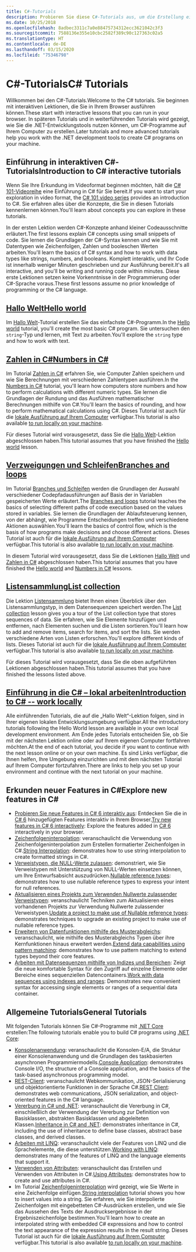 ```yaml
---
title: C#-Tutorials
description: Probieren Sie diese C#-Tutorials aus, um die Erstellung eines C#-Programms und die C#-Sprachfeatures zu erlernen.
ms.date: 10/25/2018
ms.openlocfilehash: 8adbec3311c7a0e88475734312ecc3621042c3f3
ms.sourcegitcommit: 7588136e355e10cbc2582f389c90c127363c02a5
ms.translationtype: HT
ms.contentlocale: de-DE
ms.lasthandoff: 03/15/2020
ms.locfileid: "75346798"
---
```

# <a name="c-tutorials"></a><span data-ttu-id="d5087-103">C#-Tutorials</span><span class="sxs-lookup"><span data-stu-id="d5087-103">C# Tutorials</span></span>

<span data-ttu-id="d5087-104">Willkommen bei den C#-Tutorials.</span><span class="sxs-lookup"><span data-stu-id="d5087-104">Welcome to the C# tutorials.</span></span> <span data-ttu-id="d5087-105">Sie beginnen mit interaktiven Lektionen, die Sie in Ihrem Browser ausführen können.</span><span class="sxs-lookup"><span data-stu-id="d5087-105">These start with interactive lessons that you can run in your browser.</span></span> <span data-ttu-id="d5087-106">In späteren Tutorials und in weiterführenden Tutorials wird gezeigt, wie Sie die .NET-Entwicklungstools nutzen können, um C#-Programme auf Ihrem Computer zu erstellen.</span><span class="sxs-lookup"><span data-stu-id="d5087-106">Later tutorials and more advanced tutorials help you work with the .NET development tools to create C# programs on your machine.</span></span>

## <a name="introduction-to-c-interactive-tutorials"></a><span data-ttu-id="d5087-107">Einführung in interaktiven C#-Tutorials</span><span class="sxs-lookup"><span data-stu-id="d5087-107">Introduction to C# interactive tutorials</span></span>

<span data-ttu-id="d5087-108">Wenn Sie Ihre Erkundung im Videoformat beginnen möchten, hält die [C# 101-Videoreihe](https://aka.ms/dotnet3-csharp) eine Einführung in C# für Sie bereit.</span><span class="sxs-lookup"><span data-stu-id="d5087-108">If you want to start your exploration in video format, the [C# 101 video series](https://aka.ms/dotnet3-csharp) provides an introduction to C#.</span></span> <span data-ttu-id="d5087-109">Sie erfahren alles über die Konzepte, die Sie in diesen Tutorials kennenlernen können.</span><span class="sxs-lookup"><span data-stu-id="d5087-109">You'll learn about concepts you can explore in these tutorials.</span></span>

<span data-ttu-id="d5087-110">In der ersten Lektion werden C#-Konzepte anhand kleiner Codeausschnitte erläutert.</span><span class="sxs-lookup"><span data-stu-id="d5087-110">The first lessons explain C# concepts using small snippets of code.</span></span> <span data-ttu-id="d5087-111">Sie lernen die Grundlagen der C#-Syntax kennen und wie Sie mit Datentypen wie Zeichenfolgen, Zahlen und booleschen Werten arbeiten.</span><span class="sxs-lookup"><span data-stu-id="d5087-111">You'll learn the basics of C# syntax and how to work with data types like strings, numbers, and booleans.</span></span> <span data-ttu-id="d5087-112">Komplett interaktiv, und Ihr Code ist innerhalb weniger Minuten geschrieben und zur Ausführung bereit.</span><span class="sxs-lookup"><span data-stu-id="d5087-112">It's all interactive, and you'll be writing and running code within minutes.</span></span> <span data-ttu-id="d5087-113">Diese erste Lektionen setzen keine Vorkenntnisse in der Programmierung oder C#-Sprache voraus.</span><span class="sxs-lookup"><span data-stu-id="d5087-113">These first lessons assume no prior knowledge of programming or the C# language.</span></span>

## <a name="hello-world"></a>[<span data-ttu-id="d5087-114">Hallo Welt</span><span class="sxs-lookup"><span data-stu-id="d5087-114">Hello world</span></span>](intro-to-csharp/hello-world.yml)

<span data-ttu-id="d5087-115">Im [Hallo Welt](intro-to-csharp/hello-world.yml)-Tutorial erstellen Sie das einfachste C#-Programm.</span><span class="sxs-lookup"><span data-stu-id="d5087-115">In the [Hello world](intro-to-csharp/hello-world.yml) tutorial, you'll create the most basic C# program.</span></span> <span data-ttu-id="d5087-116">Sie untersuchen den `string`-Typ und lernen, mit Text zu arbeiten.</span><span class="sxs-lookup"><span data-stu-id="d5087-116">You'll explore the `string` type and how to work with text.</span></span>

## <a name="numbers-in-c"></a>[<span data-ttu-id="d5087-117">Zahlen in C#</span><span class="sxs-lookup"><span data-stu-id="d5087-117">Numbers in C#</span></span>](intro-to-csharp/numbers-in-csharp.yml)

<span data-ttu-id="d5087-118">Im Tutorial [Zahlen in C#](intro-to-csharp/numbers-in-csharp.yml) erfahren Sie, wie Computer Zahlen speichern und wie Sie Berechnungen mit verschiedenen Zahlentypen ausführen.</span><span class="sxs-lookup"><span data-stu-id="d5087-118">In the [Numbers in C#](intro-to-csharp/numbers-in-csharp.yml) tutorial, you'll learn how computers store numbers and how to perform calculations with different numeric types.</span></span> <span data-ttu-id="d5087-119">Sie lernen die Grundlagen der Rundung und das Ausführen mathematischer Berechnungen mithilfe von C#.</span><span class="sxs-lookup"><span data-stu-id="d5087-119">You'll learn the basics of rounding, and how to perform mathematical calculations using C#.</span></span> <span data-ttu-id="d5087-120">Dieses Tutorial ist auch für die [lokale Ausführung auf Ihrem Computer](intro-to-csharp/numbers-in-csharp-local.md) verfügbar.</span><span class="sxs-lookup"><span data-stu-id="d5087-120">This tutorial is also available [to run locally on your machine](intro-to-csharp/numbers-in-csharp-local.md).</span></span>

<span data-ttu-id="d5087-121">Für dieses Tutorial wird vorausgesetzt, dass Sie die [Hallo Welt](intro-to-csharp/hello-world.yml)-Lektion abgeschlossen haben.</span><span class="sxs-lookup"><span data-stu-id="d5087-121">This tutorial assumes that you have finished the [Hello world](intro-to-csharp/hello-world.yml) lesson.</span></span>

## <a name="branches-and-loops"></a>[<span data-ttu-id="d5087-122">Verzweigungen und Schleifen</span><span class="sxs-lookup"><span data-stu-id="d5087-122">Branches and loops</span></span>](intro-to-csharp/branches-and-loops.yml)

<span data-ttu-id="d5087-123">Im Tutorial [Branches und Schleifen](intro-to-csharp/branches-and-loops.yml) werden die Grundlagen der Auswahl verschiedener Codepfadausführungen auf Basis der in Variablen gespeicherten Werte erläutert.</span><span class="sxs-lookup"><span data-stu-id="d5087-123">The [Branches and loops](intro-to-csharp/branches-and-loops.yml) tutorial teaches the basics of selecting different paths of code execution based on the values stored in variables.</span></span> <span data-ttu-id="d5087-124">Sie lernen die Grundlagen der Ablaufsteuerung kennen, von der abhängt, wie Programme Entscheidungen treffen und verschiedene Aktionen auswählen.</span><span class="sxs-lookup"><span data-stu-id="d5087-124">You'll learn the basics of control flow, which is the basis of how programs make decisions and choose different actions.</span></span> <span data-ttu-id="d5087-125">Dieses Tutorial ist auch für die [lokale Ausführung auf Ihrem Computer](intro-to-csharp/branches-and-loops-local.md) verfügbar.</span><span class="sxs-lookup"><span data-stu-id="d5087-125">This tutorial is also available [to run locally on your machine](intro-to-csharp/branches-and-loops-local.md).</span></span>

<span data-ttu-id="d5087-126">In diesem Tutorial wird vorausgesetzt, dass Sie die Lektionen [Hallo Welt](intro-to-csharp/hello-world.yml) und [Zahlen in C#](intro-to-csharp/numbers-in-csharp.yml) abgeschlossen haben.</span><span class="sxs-lookup"><span data-stu-id="d5087-126">This tutorial assumes that you have finished the [Hello world](intro-to-csharp/hello-world.yml) and [Numbers in C#](intro-to-csharp/numbers-in-csharp.yml) lessons.</span></span>

## <a name="list-collection"></a>[<span data-ttu-id="d5087-127">Listensammlung</span><span class="sxs-lookup"><span data-stu-id="d5087-127">List collection</span></span>](intro-to-csharp/list-collection.yml)

<span data-ttu-id="d5087-128">Die Lektion [Listensammlung](intro-to-csharp/list-collection.yml) bietet Ihnen einen Überblick über den Listensammlungstyp, in dem Datensequenzen speichert werden.</span><span class="sxs-lookup"><span data-stu-id="d5087-128">The [List collection](intro-to-csharp/list-collection.yml) lesson gives you a tour of the List collection type that stores sequences of data.</span></span> <span data-ttu-id="d5087-129">Sie erfahren, wie Sie Elemente hinzufügen und entfernen, nach Elementen suchen und die Listen sortieren.</span><span class="sxs-lookup"><span data-stu-id="d5087-129">You'll learn how to add and remove items, search for items, and sort the lists.</span></span> <span data-ttu-id="d5087-130">Sie werden verschiedene Arten von Listen erforschen.</span><span class="sxs-lookup"><span data-stu-id="d5087-130">You'll explore different kinds of lists.</span></span> <span data-ttu-id="d5087-131">Dieses Tutorial ist auch für die [lokale Ausführung auf Ihrem Computer](intro-to-csharp/arrays-and-collections.md) verfügbar.</span><span class="sxs-lookup"><span data-stu-id="d5087-131">This tutorial is also available [to run locally on your machine](intro-to-csharp/arrays-and-collections.md).</span></span>

<span data-ttu-id="d5087-132">Für dieses Tutorial wird vorausgesetzt, dass Sie die oben aufgeführten Lektionen abgeschlossen haben.</span><span class="sxs-lookup"><span data-stu-id="d5087-132">This tutorial assumes that you have finished the lessons listed above.</span></span>

## <a name="introduction-to-c----work-locally"></a>[<span data-ttu-id="d5087-133">Einführung in die C# – lokal arbeiten</span><span class="sxs-lookup"><span data-stu-id="d5087-133">Introduction to C# -- work locally</span></span>](intro-to-csharp/local-environment.md)

<span data-ttu-id="d5087-134">Alle einführenden Tutorials, die auf die „Hallo Welt“-Lektion folgen, sind in Ihrer eigenen lokalen Entwicklungsumgebung verfügbar.</span><span class="sxs-lookup"><span data-stu-id="d5087-134">All the introductory tutorials following the Hello World lesson are available in your own local development environment.</span></span> <span data-ttu-id="d5087-135">Am Ende jedes Tutorials entscheiden Sie, ob Sie mit der nächsten Lektion online oder auf Ihrem eigenen Computer fortfahren möchten.</span><span class="sxs-lookup"><span data-stu-id="d5087-135">At the end of each tutorial, you decide if you want to continue with the next lesson online or on your own machine.</span></span> <span data-ttu-id="d5087-136">Es sind Links verfügbar, die Ihnen helfen, Ihre Umgebung einzurichten und mit dem nächsten Tutorial auf Ihrem Computer fortzufahren.</span><span class="sxs-lookup"><span data-stu-id="d5087-136">There are links to help you set up your environment and continue with the next tutorial on your machine.</span></span>

## <a name="explore-new-features-in-c"></a><span data-ttu-id="d5087-137">Erkunden neuer Features in C\#</span><span class="sxs-lookup"><span data-stu-id="d5087-137">Explore new features in C\#</span></span>

* <span data-ttu-id="d5087-138">[Probieren Sie neue Features in C# 6 interaktiv aus](exploration/csharp-6.yml): Entdecken Sie die in [C# 6](../whats-new/csharp-6.md) hinzugefügten Features interaktiv in Ihrem Browser.</span><span class="sxs-lookup"><span data-stu-id="d5087-138">[Try new features in C# 6 interactively](exploration/csharp-6.yml): Explore the features added in [C# 6](../whats-new/csharp-6.md) interactively in your browser.</span></span>
* <span data-ttu-id="d5087-139">[Zeichenfolgeninterpolation](string-interpolation.md): veranschaulicht die Verwendung von Zeichenfolgeninterpolation zum Erstellen formatierter Zeichenfolgen in C#.</span><span class="sxs-lookup"><span data-stu-id="d5087-139">[String Interpolation](string-interpolation.md): demonstrates how to use string interpolation to create formatted strings in C#.</span></span>
* <span data-ttu-id="d5087-140">[Verweistypen, die NULL-Werte zulassen](nullable-reference-types.md): demonstriert, wie Sie Verweistypen mit Unterstützung von NULL-Werten einsetzen können, um Ihre Entwurfsabsicht auszudrücken.</span><span class="sxs-lookup"><span data-stu-id="d5087-140">[Nullable reference types](nullable-reference-types.md): demonstrates how to use nullable reference types to express your intent for null references.</span></span>
* <span data-ttu-id="d5087-141">[Aktualisieren eines Projekts zum Verwenden Nullwerte zulassender Verweistypen](upgrade-to-nullable-references.md): veranschaulicht Techniken zum Aktualisieren eines vorhandenen Projekts zur Verwendung Nullwerte zulassender Verweistypen.</span><span class="sxs-lookup"><span data-stu-id="d5087-141">[Update a project to make use of Nullable reference types](upgrade-to-nullable-references.md): demonstrates techniques to upgrade an existing project to make use of nullable reference types.</span></span>
* <span data-ttu-id="d5087-142">[Erweitern von Datenfunktionen mithilfe des Musterabgleichs](pattern-matching.md): veranschaulicht, wie mithilfe des Musterabgleichs Typen über ihre Kernfunktionen hinaus erweitert werden.</span><span class="sxs-lookup"><span data-stu-id="d5087-142">[Extend data capabilities using pattern matching](pattern-matching.md): demonstrates how to use pattern matching to extend types beyond their core features.</span></span>
* <span data-ttu-id="d5087-143">[Arbeiten mit Datensequenzen mithilfe von Indizes und Bereichen](ranges-indexes.md): Zeigt die neue komfortable Syntax für den Zugriff auf einzelne Elemente oder Bereiche eines sequenziellen Datencontainers.</span><span class="sxs-lookup"><span data-stu-id="d5087-143">[Work with data sequences using indexes and ranges](ranges-indexes.md): Demonstrates new convenient syntax for accessing single elements or ranges of a sequential data container.</span></span>

## <a name="general-tutorials"></a><span data-ttu-id="d5087-144">Allgemeine Tutorials</span><span class="sxs-lookup"><span data-stu-id="d5087-144">General Tutorials</span></span>

<span data-ttu-id="d5087-145">Mit folgenden Tutorials können Sie C#-Programme mit [.NET Core](../../core/index.md) erstellen:</span><span class="sxs-lookup"><span data-stu-id="d5087-145">The following tutorials enable you to build C# programs using [.NET Core](../../core/index.md):</span></span>

* <span data-ttu-id="d5087-146">[Konsolenanwendung](console-teleprompter.md): veranschaulicht die Konsolen-E/A, die Struktur einer Konsolenanwendung und die Grundlagen des taskbasierten asynchronen Programmiermodells.</span><span class="sxs-lookup"><span data-stu-id="d5087-146">[Console Application](console-teleprompter.md): demonstrates Console I/O, the structure of a Console application, and the basics of the task-based asynchronous programming model.</span></span>
* <span data-ttu-id="d5087-147">[REST-Client](console-webapiclient.md): veranschaulicht Webkommunikation, JSON-Serialisierung und objektorientierte Funktionen in der Sprache C#.</span><span class="sxs-lookup"><span data-stu-id="d5087-147">[REST Client](console-webapiclient.md): demonstrates web communications, JSON serialization, and object-oriented features in the C# language.</span></span>
* <span data-ttu-id="d5087-148">[Vererbung in C# und .NET](inheritance.md): veranschaulicht die Vererbung in C#, einschließlich der Verwendung der Vererbung zur Definition von Basisklassen, abstrakten Basisklassen und abgeleiteten Klassen.</span><span class="sxs-lookup"><span data-stu-id="d5087-148">[Inheritance in C# and .NET](inheritance.md): demonstrates inheritance in C#, including the use of inheritance to define base classes, abstract base classes, and derived classes.</span></span>
* <span data-ttu-id="d5087-149">[Arbeiten mit LINQ](working-with-linq.md): veranschaulicht viele der Features von LINQ und die Sprachelemente, die diese unterstützen.</span><span class="sxs-lookup"><span data-stu-id="d5087-149">[Working with LINQ](working-with-linq.md): demonstrates many of the features of LINQ and the language elements that support it.</span></span>
* <span data-ttu-id="d5087-150">[Verwenden von Attributen](attributes.md): veranschaulicht das Erstellen und Verwenden von Attributen in C#.</span><span class="sxs-lookup"><span data-stu-id="d5087-150">[Using Attributes](attributes.md): demonstrates how to create and use attributes in C#.</span></span>
* <span data-ttu-id="d5087-151">Im Tutorial [Zeichenfolgeninterpolation](exploration/interpolated-strings.yml) wird gezeigt, wie Sie Werte in eine Zeichenfolge einfügen.</span><span class="sxs-lookup"><span data-stu-id="d5087-151">[String interpolation](exploration/interpolated-strings.yml) tutorial shows you how to insert values into a string.</span></span> <span data-ttu-id="d5087-152">Sie erfahren, wie Sie interpolierte Zeichenfolgen mit eingebetteten C#-Ausdrücken erstellen, und wie Sie das Aussehen des Texts der Ausdrucksergebnisse in der Ergebniszeichenfolge bestimmen.</span><span class="sxs-lookup"><span data-stu-id="d5087-152">You'll learn how to create an interpolated string with embedded C# expressions and how to control the text appearance of the expression results in the result string.</span></span> <span data-ttu-id="d5087-153">Dieses Tutorial ist auch für die [lokale Ausführung auf Ihrem Computer](exploration/interpolated-strings-local.md) verfügbar.</span><span class="sxs-lookup"><span data-stu-id="d5087-153">This tutorial is also available [to run locally on your machine](exploration/interpolated-strings-local.md).</span></span>
